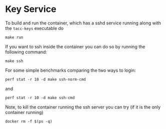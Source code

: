 # Key Service


To build and run the container, which has a sshd service running along with the
`tacc-keys` executable do
```
make run
```

If you want to ssh inside the container you can do so by running the following
command:
```
make ssh
```


For some simple benchmarks comparing the two ways to login:
```
perf stat -r 10 -d make ssh-norm-cmd
```

and 
```
perf stat -r 10 -d make ssh-cmd
```


Note, to kill the container running the ssh server you can try (if it is the
only container running)
```
docker rm -f $(ps -q)
```
